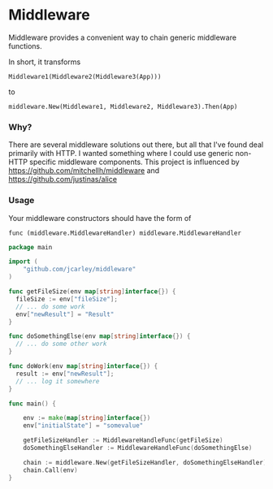 # Middleware

Middleware provides a convenient way to chain
generic middleware functions.

In short, it transforms

    Middleware1(Middleware2(Middleware3(App)))

to

    middleware.New(Middleware1, Middleware2, Middleware3).Then(App)

### Why?

There are several middleware solutions out there, but all that I've found deal
primarily with HTTP.  I wanted something where I could use generic non-HTTP
specific middleware components.  This project is influenced by
https://github.com/mitchellh/middleware and https://github.com/justinas/alice

### Usage

Your middleware constructors should have the form of

    func (middleware.MiddlewareHandler) middleware.MiddlewareHandler


```go
package main

import (
    "github.com/jcarley/middleware"
)

func getFileSize(env map[string]interface{}) {
  fileSize := env["fileSize"];
  // ... do some work
  env["newResult"] = "Result"
}

func doSomethingElse(env map[string]interface{}) {
  // ... do some other work
}

func doWork(env map[string]interface{}) {
  result := env["newResult"];
  // ... log it somewhere
}

func main() {

    env := make(map[string]interface{})
    env["initialState"] = "somevalue"

    getFileSizeHandler := MiddlewareHandleFunc(getFileSize)
    doSomethingElseHandler := MiddlewareHandleFunc(doSomethingElse)

    chain := middleware.New(getFileSizeHandler, doSomethingElseHandler).ThenFunc(doWork)
    chain.Call(env)
}
```
